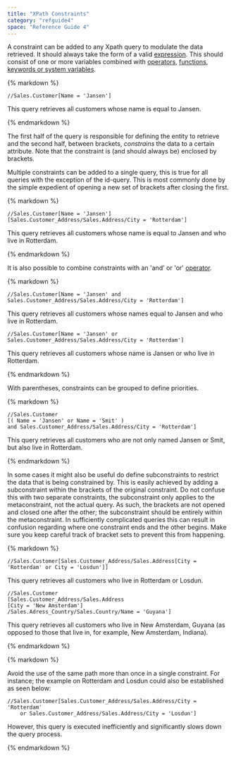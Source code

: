 ```yaml
---
title: "XPath Constraints"
category: "refguide4"
space: "Reference Guide 4"
---
```

A constraint can be added to any Xpath query to modulate the data retrieved. It should always take the form of a valid [expression](XPath+Expressions). This should consist of one or more variables combined with [operators](https://world.mendix.com/display/refguide3/XPath+Operators), [functions](https://world.mendix.com/display/refguide3/XPath+Constraint+Functions), [keywords or system variables](https://world.mendix.com/display/refguide3/XPath+Keywords+and+System+Variables).

<div class="alert alert-info">{% markdown %}

```
//Sales.Customer[Name = 'Jansen']

```

This query retrieves all customers whose name is equal to Jansen.

{% endmarkdown %}</div>

The first half of the query is responsible for defining the entity to retrieve and the second half, between brackets, _constrains_ the data to a certain attribute. Note that the constraint is (and should always be) enclosed by brackets.

Multiple constraints can be added to a single query, this is true for all queries with the exception of the id-query. This is most commonly done by the simple expedient of opening a new set of brackets after closing the first.

<div class="alert alert-info">{% markdown %}

```
//Sales.Customer[Name = 'Jansen'][Sales.Customer_Address/Sales.Address/City = 'Rotterdam']
```

This query retrieves all customers whose name is equal to Jansen and who live in Rotterdam.

{% endmarkdown %}</div>

It is also possible to combine constraints with an 'and' or 'or' [operator](https://world.mendix.com/display/refguide3/XPath+Operators).

<div class="alert alert-info">{% markdown %}

```
//Sales.Customer[Name = 'Jansen' and Sales.Customer_Address/Sales.Address/City = 'Rotterdam']
```

This query retrieves all customers whose names equal to Jansen and who live in Rotterdam.

```
//Sales.Customer[Name = 'Jansen' or Sales.Customer_Address/Sales.Address/City = 'Rotterdam']
```

This query retrieves all customers whose name is Jansen or who live in Rotterdam.

{% endmarkdown %}</div>

With parentheses, constraints can be grouped to define priorities.

<div class="alert alert-info">{% markdown %}

```
//Sales.Customer
[( Name = 'Jansen' or Name = 'Smit' )
and Sales.Customer_Address/Sales.Address/City = 'Rotterdam']
```

This query retrieves all customers who are not only named Jansen or Smit, but also live in Rotterdam.

{% endmarkdown %}</div>

In some cases it might also be useful do define subconstraints to restrict the data that is being constrained by. This is easily achieved by adding a subconstraint within the brackets of the original constraint. Do not confuse this with two separate constraints, the subconstraint only applies to the metaconstraint, not the actual query. As such, the brackets are not opened and closed one after the other; the subconstraint should be entirely within the metaconstraint. In sufficiently complicated queries this can result in confusion regarding where one constraint ends and the other begins. Make sure you keep careful track of bracket sets to prevent this from happening.

<div class="alert alert-info">{% markdown %}

```
//Sales.Customer[Sales.Customer_Address/Sales.Address[City = 'Rotterdam' or City = 'Losdun']]
```

This query retrieves all customers who live in Rotterdam or Losdun.

```
//Sales.Customer
[Sales.Customer_Address/Sales.Address
[City = 'New Amsterdam']
/Sales.Adress_Country/Sales.Country/Name = 'Guyana']

```

This query retrieves all customers who live in New Amsterdam, Guyana (as opposed to those that live in, for example, New Amsterdam, Indiana).

{% endmarkdown %}</div><div class="alert alert-warning">{% markdown %}

Avoid the use of the same path more than once in a single constraint. For instance; the example on Rotterdam and Losdun could also be established as seen below:

```
//Sales.Customer[Sales.Customer_Address/Sales.Address/City = 'Rotterdam'
    or Sales.Customer_Address/Sales.Address/City = 'Losdun']
```

However, this query is executed inefficiently and significantly slows down the query process.

{% endmarkdown %}</div>
